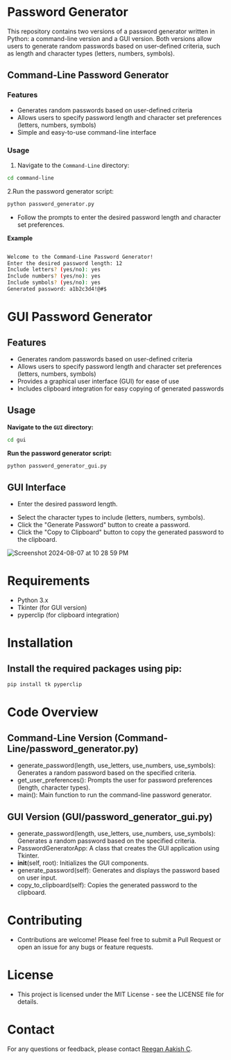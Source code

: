 # Password Generator

This repository contains two versions of a password generator written in Python: a command-line version and a GUI version. Both versions allow users to generate random passwords based on user-defined criteria, such as length and character types (letters, numbers, symbols).

## Command-Line Password Generator

### Features
- Generates random passwords based on user-defined criteria
- Allows users to specify password length and character set preferences (letters, numbers, symbols)
- Simple and easy-to-use command-line interface

### Usage
1. Navigate to the `Command-Line` directory:

```bash
cd command-line
```
2.Run the password generator script:
```bash
python password_generator.py
```
+ Follow the prompts to enter the desired password length and character set preferences.

**Example**

```bash

Welcome to the Command-Line Password Generator!
Enter the desired password length: 12
Include letters? (yes/no): yes
Include numbers? (yes/no): yes
Include symbols? (yes/no): yes
Generated password: a1b2c3d4!@#$
```

# GUI Password Generator

## Features

   - Generates random passwords based on user-defined criteria
   - Allows users to specify password length and character set preferences (letters, numbers, symbols)
   - Provides a graphical user interface (GUI) for ease of use
   - Includes clipboard integration for easy copying of generated passwords

## Usage

**Navigate to the `GUI` directory:**

```bash
cd gui
```
**Run the password generator script:**
```bash
python password_generator_gui.py
```
## GUI Interface

  - Enter the desired password length.
  + Select the character types to include (letters, numbers, symbols).
  + Click the "Generate Password" button to create a password.
  + Click the "Copy to Clipboard" button to copy the generated password to the clipboard.

![Screenshot 2024-08-07 at 10 28 59 PM](https://github.com/user-attachments/assets/c3b0a609-0aee-43e5-a5cd-48efb53470c2)

# Requirements

  + Python 3.x
  + Tkinter (for GUI version)
  + pyperclip (for clipboard integration)

# Installation

## Install the required packages using pip:

```bash
pip install tk pyperclip
```
# Code Overview
## Command-Line Version (Command-Line/password_generator.py)

  + generate_password(length, use_letters, use_numbers, use_symbols): Generates a random password based on the specified criteria.
  + get_user_preferences(): Prompts the user for password preferences (length, character types).
  + main(): Main function to run the command-line password generator.

## GUI Version (GUI/password_generator_gui.py)
  + generate_password(length, use_letters, use_numbers, use_symbols): Generates a random password based on the specified criteria.
  + PasswordGeneratorApp: A class that creates the GUI application using Tkinter.
  +  __init__(self, root): Initializes the GUI components.
  +  generate_password(self): Generates and displays the password based on user input.
  +  copy_to_clipboard(self): Copies the generated password to the clipboard.

# Contributing

- Contributions are welcome! Please feel free to submit a Pull Request or open an issue for any bugs or feature requests.

# License

- This project is licensed under the MIT License - see the LICENSE file for details.

# Contact

For any questions or feedback, please contact [Reegan Aakish C](reeganaakish@gmail.com).
